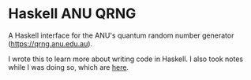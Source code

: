 # Haskell ANU QRNG
A Haskell interface for the ANU's quantum random number generator (https://qrng.anu.edu.au).

I wrote this to learn more about writing code in Haskell. I also took notes while I was doing so, which are [here](http://blog.matthewja.com/post/108812034379/haskell-anu-qrng).